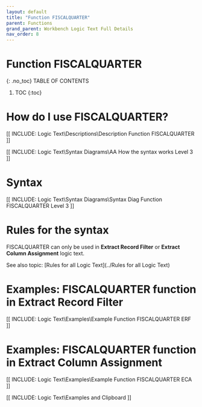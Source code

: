 ```yaml
---
layout: default
title: "Function FISCALQUARTER"
parent: Functions
grand_parent: Workbench Logic Text Full Details
nav_order: 8
---
```

# Function FISCALQUARTER
{: .no_toc}
TABLE OF CONTENTS 
1. TOC
{:toc}  

# How do I use FISCALQUARTER? 

[[ INCLUDE: Logic Text\Descriptions\Description Function FISCALQUARTER ]]

[[ INCLUDE: Logic Text\Syntax Diagrams\AA How the syntax works Level 3 ]]

# Syntax 

[[ INCLUDE: Logic Text\Syntax Diagrams\Syntax Diag Function FISCALQUARTER Level 3 ]]

# Rules for the syntax 

FISCALQUARTER can only be used in **Extract Record Filter** or **Extract Column Assignment** logic text.

See also topic: [Rules for all Logic Text](../Rules for all Logic Text) 

# Examples: FISCALQUARTER function in Extract Record Filter 

[[ INCLUDE: Logic Text\Examples\Example Function FISCALQUARTER ERF ]]

# Examples: FISCALQUARTER function in Extract Column Assignment 

[[ INCLUDE: Logic Text\Examples\Example Function FISCALQUARTER ECA ]]

[[ INCLUDE: Logic Text\Examples and Clipboard ]]

